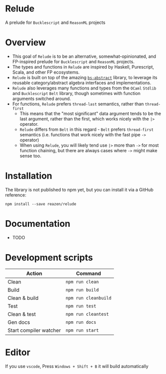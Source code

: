 # Relude

A prelude for `Bucklescript` and `ReasonML` projects

# Overview

* This goal of `Relude` is to be an alternative, somewhat-opinionated, and FP-inspired prelude for `Bucklescript` and `ReasonML` projects.
* The types and functions in `Relude` are inspired by Haskell, Purescript, Scala, and other FP ecosystems.
* `Relude` is built on top of the amazing [`bs-abstract`](https://github.com/Risto-Stevcev/bs-abstract) library, to leverage its reusable category/abstract algebra interfaces and implementations.
* `Relude` also leverages many functions and types from the `OCaml` `Stdlib` and `Bucklescript` `Belt` library, though sometimes with function arguments switched around.
* For functions, `Relude` prefers `thread-last` semantics, rather than `thread-first`
  * This means that the "most significant" data argument tends to be the last argument, rather than the first, which works nicely with the `|>` operator.
  * `Relude` differs from `Belt` in this regard - `Belt` prefers `thread-first` semantics (i.e. functions that work nicely with the fast pipe `->` operator)
  * When using `Relude`, you will likely tend use `|>` more than `->` for most function chaining, but there are always cases where `->` might make sense too.

# Installation

The library is not published to npm yet, but you can install it via a GitHub reference:

`npm install --save reazen/relude`

# Documentation

* TODO

# Development scripts

| Action                 | Command              |
| ---------------------- | -------------------- |
| Clean                  | `npm run clean`      |
| Build                  | `npm run build`      |
| Clean & build          | `npm run cleanbuild` |
| Test                   | `npm run test`       |
| Clean & test           | `npm run cleantest`  |
| Gen docs               | `npm run docs`       |
| Start compiler watcher | `npm run start`      |

# Editor

If you use `vscode`, Press `Windows + Shift + B` it will build automatically

